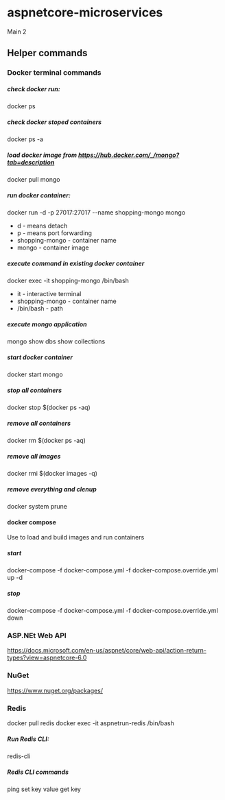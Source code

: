 # aspnetcore-microservices
Main 2

## Helper commands

### Docker terminal commands

##### check docker run:
docker ps

##### check docker stoped containers
docker ps -a

##### load docker image from https://hub.docker.com/_/mongo?tab=description
docker pull mongo
 
##### run docker container:
docker run -d -p 27017:27017 --name shopping-mongo mongo 

*	d - means detach
*	p - means port forwarding
*	shopping-mongo - container name
*	mongo - container image

##### execute command in existing docker container
docker exec -it shopping-mongo /bin/bash

*	it - interactive terminal
*	shopping-mongo - container name
*	/bin/bash - path

##### execute mongo application
mongo
show dbs
show collections

##### start docker container
docker start mongo

##### stop all containers
docker stop $(docker ps -aq)

##### remove all containers
docker rm $(docker ps -aq)

##### remove all images
docker rmi $(docker images -q)

##### remove everything and clenup
docker system prune

#### docker compose
Use to load and build images and run containers

##### start
docker-compose  -f docker-compose.yml -f docker-compose.override.yml up -d

##### stop
docker-compose  -f docker-compose.yml -f docker-compose.override.yml down

### ASP.NEt Web API

https://docs.microsoft.com/en-us/aspnet/core/web-api/action-return-types?view=aspnetcore-6.0

### NuGet
https://www.nuget.org/packages/

### Redis
docker pull redis
docker exec -it aspnetrun-redis /bin/bash

##### Run Redis CLI:
redis-cli

##### Redis CLI commands
ping
set key value
get key
